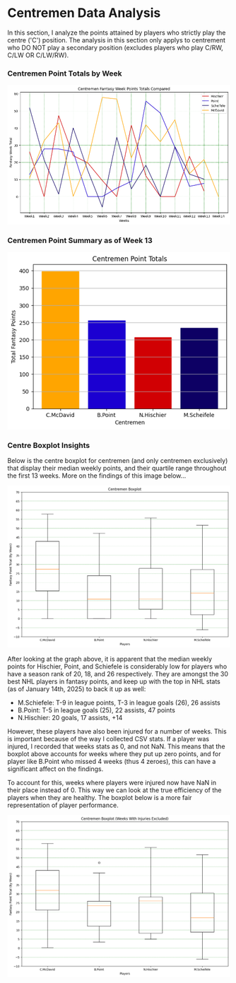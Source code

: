 
# Centremen Data Analysis
In this section, I analyze the points attained by players who strictly play the centre ('C') position. The analysis in this section only applys to centrement who DO NOT play a secondary position (excludes players who play C/RW, C/LW OR C/LW/RW). 

### Centremen Point Totals by Week

![Centremen Points by Week](https://github.com/carsonbennett1/Hockey-Player-Analysis-Project/blob/main/img/centremen_point_by_week.png)

### Centremen Point Summary as of Week 13

![Centremen Point Sum](https://github.com/carsonbennett1/Hockey-Player-Analysis-Project/blob/main/img/centremen_point_summary.png)

### Centre Boxplot Insights
Below is the centre boxplot for centremen (and only centremen exclusively) that display their median weekly points, and their quartile range throughout the first 13 weeks. More on the findings of this image below...

![box](https://github.com/carsonbennett1/Hockey-Player-Analysis-Project/blob/main/img/centre_boxplot.png)

After looking at the graph above, it is apparent that the median weekly points for Hischier, Point, and Schiefele is considerably low for players who have a season rank of 20, 18, and 26 respectively. They are amongst the 30 best NHL players in fantasy points, and keep up with the top in NHL stats (as of January 14th, 2025) to back it up as well:
- M.Schiefele: T-9 in league points, T-3 in league goals (26), 26 assists
- B.Point: T-5 in league goals (25), 22 assists, 47 points
- N.Hischier: 20 goals, 17 assists, +14

However, these players have also been injured for a number of weeks. This is important because of the way I collected CSV stats. If a player was injured, I recorded that weeks stats as 0, and not NaN. This means that the boxplot above accounts for weeks where they put up zero points, and for player like B.Point who missed 4 weeks (thus 4 zeroes), this can have a significant affect on the findings.

To account for this, weeks where players were injured now have NaN in their place instead of 0. This way we can look at the true efficiency of the players when they are healthy. The boxplot below is a more fair representation of player performance.

![box_two](https://github.com/carsonbennett1/Hockey-Player-Analysis-Project/blob/main/img/centre_boxplot_nan_excluded.png)